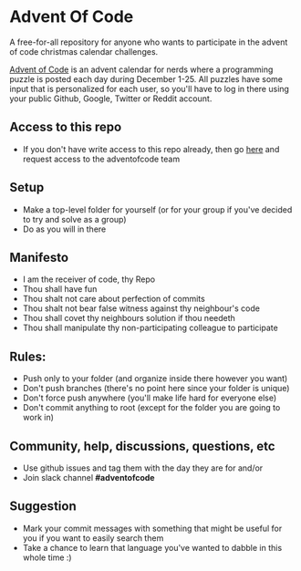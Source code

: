 # Advent Of Code

A free-for-all repository for anyone who wants to participate in the advent of code christmas
calendar challenges.

[Advent of Code](https://adventofcode.com) is an advent calendar for nerds where a programming
puzzle is posted each day during December 1-25. All puzzles have some input that is
personalized for each user, so you'll have to log in there using your public Github, Google,
Twitter or Reddit account.

## Access to this repo

- If you don't have write access to this repo already, then go
  [here](https://github.com/orgs/kolonialno/teams/adventofcodeteam) and request access to the
  adventofcode team

## Setup

- Make a top-level folder for yourself (or for your group if you've decided to try and solve as
  a group)
- Do as you will in there

## Manifesto

- I am the receiver of code, thy Repo
- Thou shall have fun
- Thou shalt not care about perfection of commits
- Thou shalt not bear false witness against thy neighbour's code
- Thou shall covet thy neighbours solution if thou needeth
- Thou shall manipulate thy non-participating colleague to participate

## Rules:

- Push only to your folder (and organize inside there however you want)
- Don't push branches (there's no point here since your folder is unique)
- Don't force push anywhere (you'll make life hard for everyone else)
- Don't commit anything to root (except for the folder you are going to work in)

## Community, help, discussions, questions, etc

- Use github issues and tag them with the day they are for and/or
- Join slack channel **#adventofcode**

## Suggestion

- Mark your commit messages with something that might be useful for you if you want to easily
  search them
- Take a chance to learn that language you've wanted to dabble in this whole time :)
